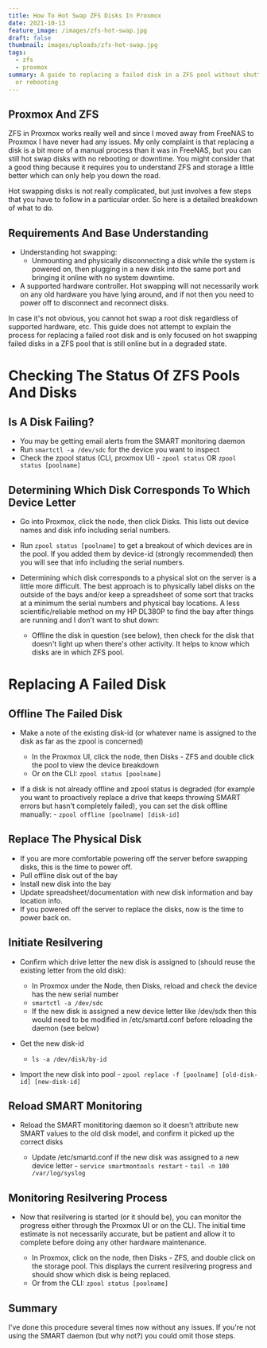 ```yaml
---
title: How To Hot Swap ZFS Disks In Proxmox
date: 2021-10-13
feature_image: /images/zfs-hot-swap.jpg
draft: false
thumbnail: images/uploads/zfs-hot-swap.jpg
tags:
  - zfs
  - proxmox
summary: A guide to replacing a failed disk in a ZFS pool without shutting down
  or rebooting
---
```

## Proxmox And ZFS

ZFS in Proxmox works really well and since I moved away from FreeNAS to Proxmox I have never had any issues. My only complaint is that replacing a disk is a bit more of a manual process than it was in FreeNAS, but you can still hot swap disks with no rebooting or downtime. You might consider that a good thing because it requires you to understand ZFS and storage a little better which can only help you down the road.

Hot swapping disks is not really complicated, but just involves a few steps that you have to follow in a particular order. So here is a detailed breakdown of what to do.

## Requirements And Base Understanding
- Understanding hot swapping:
  - Unmounting and physically disconnecting a disk while the system is powered on, then plugging in a new disk into the same port and bringing it online with no system downtime.
- A supported hardware controller. Hot swapping will not necessarily work on any old hardware you have lying around, and if not then you need to power off to disconnect and reconnect disks.

In case it's not obvious, you cannot hot swap a root disk regardless of supported hardware, etc. This guide does not attempt to explain the process for replacing a failed root disk and is only focused on hot swapping failed disks in a ZFS pool that is still online but in a degraded state.

# Checking The Status Of ZFS Pools And Disks

## Is A Disk Failing?

* You may be getting email alerts from the SMART monitoring daemon
* Run `smartctl -a /dev/sdc` for the device you want to inspect
* Check the zpool status (CLI, proxmox UI)
  		- `zpool status` OR `zpool status [poolname]`

## Determining Which Disk Corresponds To Which Device Letter

* Go into Proxmox, click the node, then click Disks. This lists out device names and disk info including serial numbers.
* Run `zpool status [poolname]` to get a breakout of which devices are in the pool. If you added them by device-id (strongly recommended) then you will see that info including the serial numbers.
* Determining which disk corresponds to a physical slot on the server is a little more difficult. The best approach is to physically label disks on the outside of the bays and/or keep a spreadsheet of some sort that tracks at a minimum the serial numbers and physical bay locations. A less scientific/reliable method on my HP DL380P to find the bay after things are running and I don't want to shut down:

  * Offline the disk in question (see below), then check for the disk that doesn't light up when there's other activity. It helps to know which disks are in which ZFS pool.

# Replacing A Failed Disk

## Offline The Failed Disk

* Make a note of the existing disk-id (or whatever name is assigned to the disk as far as the zpool is concerned)

  * In the Proxmox UI, click the node, then Disks - ZFS and double click the pool to view the device breakdown
  * Or on the CLI: `zpool status [poolname]`
* If a disk is not already offline and zpool status is degraded (for example you want to proactively replace a drive that keeps throwing SMART errors but hasn't completely failed), you can set the disk offline manually:
  		- `zpool offline [poolname] [disk-id]`

## Replace The Physical Disk

* If you are more comfortable powering off the server before swapping disks, this is the time to power off.
* Pull offline disk out of the bay
* Install new disk into the bay
* Update spreadsheet/documentation with new disk information and bay location info.
* If you powered off the server to replace the disks, now is the time to power back on.

## Initiate Resilvering

* Confirm which drive letter the new disk is assigned to (should reuse the existing letter from the old disk):

  * In Proxmox under the Node, then Disks, reload and check the device has the new serial number
  * `smartctl -a /dev/sdc`
  * If the new disk is assigned a new device letter like /dev/sdx then this would need to be modified in /etc/smartd.conf before reloading the daemon (see below)
* Get the new disk-id

  * `ls -a /dev/disk/by-id`
* Import the new disk into pool
  		- `zpool replace -f [poolname] [old-disk-id] [new-disk-id]`

## Reload SMART Monitoring

* Reload the SMART monititoring daemon so it doesn't attribute new SMART values to the old disk model, and confirm it picked up the correct disks

  * Update /etc/smartd.conf if the new disk was assigned to a new device letter
    	- `service smartmontools restart`
    	- `tail -n 100 /var/log/syslog`

## Monitoring Resilvering Process

* Now that resilvering is started (or it should be), you can monitor the progress either through the Proxmox UI or on the CLI. The initial time estimate is not necessarily accurate, but be patient and allow it to complete before doing any other hardware maintenance.

  * In Proxmox, click on the node, then Disks - ZFS, and double click on the storage pool. This displays the current resilvering progress and should show which disk is being replaced.
  * Or from the CLI: `zpool status [poolname]`

## Summary

I've done this procedure several times now without any issues. If you're not using the SMART daemon (but why not?) you could omit those steps.